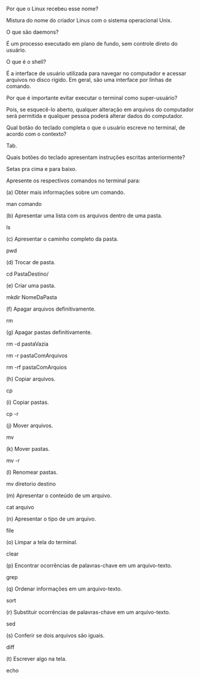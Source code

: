 Por que o Linux recebeu esse nome?

Mistura do nome do criador Linus com o sistema operacional Unix.

O que são daemons?

É um processo executado em plano de fundo, sem controle direto do usuário.

O que é o shell?

É a interface de usuário utilizada para navegar no computador e acessar arquivos no disco rígido. Em geral, são uma interface por linhas de comando.

Por que é importante evitar executar o terminal como super-usuário?

Pois, se esquecê-lo aberto, qualquer alteração em arquivos do computador será permitida e qualquer pessoa poderá alterar dados do computador.

Qual botão do teclado completa o que o usuário escreve no terminal, de acordo com o contexto?

Tab.

Quais botões do teclado apresentam instruções escritas anteriormente?

Setas pra cima e para baixo.

Apresente os respectivos comandos no terminal para: 

(a) Obter mais informações sobre um comando. 

man comando

(b) Apresentar uma lista com os arquivos dentro de uma pasta. 

ls

(c) Apresentar o caminho completo da pasta. 

pwd

(d) Trocar de pasta. 

cd PastaDestino/

(e) Criar uma pasta. 

mkdir NomeDaPasta

(f) Apagar arquivos definitivamente. 

rm

(g) Apagar pastas definitivamente. 

rm -d pastaVazia

rm -r pastaComArquivos

rm -rf pastaComArquios

(h) Copiar arquivos. 

cp

(i) Copiar pastas.

cp -r

(j) Mover arquivos. 

mv

(k) Mover pastas. 

mv -r

(l) Renomear pastas. 

mv diretorio destino

(m) Apresentar o conteúdo de um arquivo.

cat arquivo

(n) Apresentar o tipo de um arquivo.

file

(o) Limpar a tela do terminal. 

clear

(p) Encontrar ocorrências de palavras-chave em um arquivo-texto. 

grep

(q) Ordenar informações em um arquivo-texto.

sort

(r) Substituir ocorrências de palavras-chave em um arquivo-texto. 

sed

(s) Conferir se dois arquivos são iguais. 

diff

(t) Escrever algo na tela.

echo
